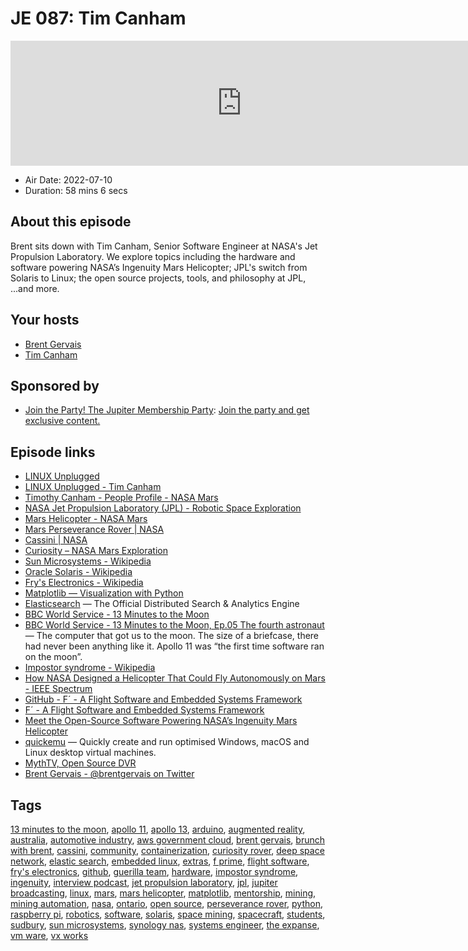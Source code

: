 # JE 087: Tim Canham

<iframe src="https://player.fireside.fm/v2/WTrMvATU+qit1QV83?theme=dark" width="740" height="200" frameborder="0" scrolling="no"></iframe>

* Air Date: 2022-07-10
* Duration: 58 mins 6 secs

## About this episode

Brent sits down with Tim Canham, Senior Software Engineer at NASA's Jet Propulsion Laboratory. We explore topics including the hardware and software powering NASA’s Ingenuity Mars Helicopter; JPL's switch from Solaris to Linux; the open source projects, tools, and philosophy at JPL, ...and more.

## Your hosts
* [Brent Gervais](https://extras.show/hosts/brent)
* [Tim Canham](https://extras.show/guests/timcanham)

## Sponsored by

  * [Join the Party! The Jupiter Membership Party](http://jupiter.party): [Join the party and get exclusive content. ](http://jupiter.party)



## Episode links

  * [LINUX Unplugged](https://linuxunplugged.com/ "LINUX Unplugged")
  * [LINUX Unplugged - Tim Canham](https://linuxunplugged.com/guests/timcanham "LINUX Unplugged - Tim Canham")
  * [Timothy Canham - People Profile - NASA Mars](https://mars.nasa.gov/people/profile/index.cfm?id=23038 "Timothy Canham - People Profile - NASA Mars")
  * [NASA Jet Propulsion Laboratory (JPL) - Robotic Space Exploration](https://www.jpl.nasa.gov/ "NASA Jet Propulsion Laboratory \(JPL\) - Robotic Space Exploration")
  * [Mars Helicopter - NASA Mars](https://mars.nasa.gov/technology/helicopter/#Overview "Mars Helicopter - NASA Mars")
  * [Mars Perseverance Rover | NASA](https://www.nasa.gov/perseverance "Mars Perseverance Rover | NASA")
  * [Cassini | NASA](https://www.nasa.gov/mission_pages/cassini/main/index.html "Cassini | NASA")
  * [Curiosity – NASA Mars Exploration](https://mars.nasa.gov/msl/home/ "Curiosity – NASA Mars Exploration")
  * [Sun Microsystems - Wikipedia](https://en.wikipedia.org/wiki/Sun_Microsystems "Sun Microsystems - Wikipedia")
  * [Oracle Solaris - Wikipedia](https://en.wikipedia.org/wiki/Oracle_Solaris "Oracle Solaris - Wikipedia")
  * [Fry's Electronics - Wikipedia](https://en.wikipedia.org/wiki/Fry%27s_Electronics "Fry's Electronics - Wikipedia")
  * [Matplotlib — Visualization with Python](https://matplotlib.org/ "Matplotlib — Visualization with Python")
  * [Elasticsearch](https://www.elastic.co/elasticsearch/ "Elasticsearch") — The Official Distributed Search & Analytics Engine
  * [BBC World Service - 13 Minutes to the Moon](https://www.bbc.co.uk/programmes/w13xttx2 "BBC World Service - 13 Minutes to the Moon")
  * [BBC World Service - 13 Minutes to the Moon, Ep.05 The fourth astronaut](https://www.bbc.co.uk/programmes/w3csz4dn "BBC World Service - 13 Minutes to the Moon, Ep.05 The fourth astronaut") — The computer that got us to the moon. The size of a briefcase, there had never been anything like it. Apollo 11 was “the first time software ran on the moon”.
  * [Impostor syndrome - Wikipedia](https://en.wikipedia.org/wiki/Impostor_syndrome "Impostor syndrome - Wikipedia")
  * [How NASA Designed a Helicopter That Could Fly Autonomously on Mars - IEEE Spectrum](https://spectrum.ieee.org/nasa-designed-perseverance-helicopter-rover-fly-autonomously-mars "How NASA Designed a Helicopter That Could Fly Autonomously on Mars - IEEE Spectrum")
  * [GitHub - F´ - A Flight Software and Embedded Systems Framework](https://github.com/nasa/fprime "GitHub - F´ - A Flight Software and Embedded Systems Framework")
  * [F´ - A Flight Software and Embedded Systems Framework](https://nasa.github.io/fprime/ "F´ - A Flight Software and Embedded Systems Framework")
  * [Meet the Open-Source Software Powering NASA’s Ingenuity Mars Helicopter](https://www.jpl.nasa.gov/news/meet-the-open-source-software-powering-nasas-ingenuity-mars-helicopter "Meet the Open-Source Software Powering NASA’s Ingenuity Mars Helicopter")
  * [quickemu](https://github.com/quickemu-project/quickemu "quickemu") — Quickly create and run optimised Windows, macOS and Linux desktop virtual machines.
  * [MythTV, Open Source DVR](https://www.mythtv.org/ "MythTV, Open Source DVR")
  * [Brent Gervais - @brentgervais on Twitter](https://twitter.com/brentgervais "Brent Gervais - @brentgervais on Twitter")



## Tags

[13 minutes to the moon](https://extras.show/tags/13%20minutes%20to%20the%20moon), [apollo 11](https://extras.show/tags/apollo%2011), [apollo 13](https://extras.show/tags/apollo%2013), [arduino](https://extras.show/tags/arduino), [augmented reality](https://extras.show/tags/augmented%20reality), [australia](https://extras.show/tags/australia), [automotive industry](https://extras.show/tags/automotive%20industry), [aws government cloud](https://extras.show/tags/aws%20government%20cloud), [brent gervais](https://extras.show/tags/brent%20gervais), [brunch with brent](https://extras.show/tags/brunch%20with%20brent), [cassini](https://extras.show/tags/cassini), [community](https://extras.show/tags/community), [containerization](https://extras.show/tags/containerization), [curiosity rover](https://extras.show/tags/curiosity%20rover), [deep space network](https://extras.show/tags/deep%20space%20network), [elastic search](https://extras.show/tags/elastic%20search), [embedded linux](https://extras.show/tags/embedded%20linux), [extras](https://extras.show/tags/extras), [f prime](https://extras.show/tags/f%20prime), [flight software](https://extras.show/tags/flight%20software), [fry's electronics](https://extras.show/tags/fry's%20electronics), [github](https://extras.show/tags/github), [guerilla team](https://extras.show/tags/guerilla%20team), [hardware](https://extras.show/tags/hardware), [impostor syndrome](https://extras.show/tags/impostor%20syndrome), [ingenuity](https://extras.show/tags/ingenuity), [interview podcast](https://extras.show/tags/interview%20podcast), [jet propulsion laboratory](https://extras.show/tags/jet%20propulsion%20laboratory), [jpl](https://extras.show/tags/jpl), [jupiter broadcasting](https://extras.show/tags/jupiter%20broadcasting), [linux](https://extras.show/tags/linux), [mars](https://extras.show/tags/mars), [mars helicopter](https://extras.show/tags/mars%20helicopter), [matplotlib](https://extras.show/tags/matplotlib), [mentorship](https://extras.show/tags/mentorship), [mining](https://extras.show/tags/mining), [mining automation](https://extras.show/tags/mining%20automation), [nasa](https://extras.show/tags/nasa), [ontario](https://extras.show/tags/ontario), [open source](https://extras.show/tags/open%20source), [perseverance rover](https://extras.show/tags/perseverance%20rover), [python](https://extras.show/tags/python), [raspberry pi](https://extras.show/tags/raspberry%20pi), [robotics](https://extras.show/tags/robotics), [software](https://extras.show/tags/software), [solaris](https://extras.show/tags/solaris), [space mining](https://extras.show/tags/space%20mining), [spacecraft](https://extras.show/tags/spacecraft), [students](https://extras.show/tags/students), [sudbury](https://extras.show/tags/sudbury), [sun microsystems](https://extras.show/tags/sun%20microsystems), [synology nas](https://extras.show/tags/synology%20nas), [systems engineer](https://extras.show/tags/systems%20engineer), [the expanse](https://extras.show/tags/the%20expanse), [vm ware](https://extras.show/tags/vm%20ware), [vx works](https://extras.show/tags/vx%20works)